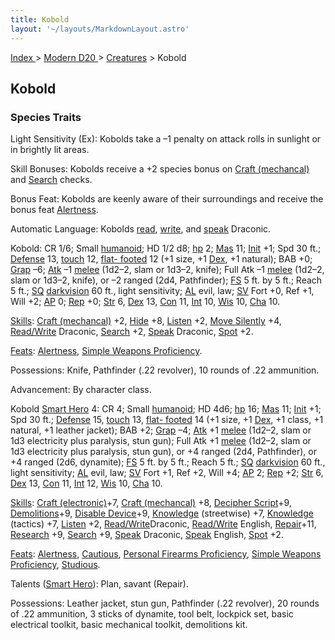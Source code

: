 ```yaml
---
title: Kobold
layout: '~/layouts/MarkdownLayout.astro'
---
```


[ Index ](/) > [ Modern D20 ](/modern.d20.srd) > [Creatures](/modern.d20.srd/creatures) > Kobold

## Kobold

### Species Traits

Light Sensitivity (Ex): Kobolds take a –1 penalty on attack rolls in sunlight
or in brightly lit areas.

Skill Bonuses: Kobolds receive a +2 species bonus on [Craft (mechancal)](/modern.d20.srd/skills/craft.mechanical) and
[Search](/modern.d20.srd/skills/search) checks.

Bonus Feat: Kobolds are keenly aware of their surroundings and receive the
bonus feat [Alertness](/modern.d20.srd/feats/alertness).

Automatic Language: Kobolds
[read](/modern.d20.srd/skills/read.write.language),
[write](/modern.d20.srd/skills/read.write.language), and
[speak](/modern.d20.srd/skills/speak.language) Draconic.

Kobold: CR 1/6; Small [humanoid](/modern.d20.srd/creature.types/humanoid); HD
1/2 d8; [hp](/modern.d20.srd/combat/hit.points) 2;
[Mas](/modern.d20.srd/creatures/creature.overview) 11;
[Init](/modern.d20.srd/combat/initiative) +1; Spd 30 ft.;
[Defense](/modern.d20.srd/combat/defense) 13,
[touch](/modern.d20.srd/combat/attack.actions) 12, [flat- footed](/modern.d20.srd/combat/surprise) 12 (+1 size, +1
[Dex](/modern.d20.srd/basics/ability.scores), +1 natural); BAB +0;
[Grap](/modern.d20.srd/combat/grapple) –6;
[Atk](/modern.d20.srd/combat/attack.roll) –1
[melee](/modern.d20.srd/combat/attack.roll) (1d2–2, slam or 1d3–2, knife);
Full Atk –1 [melee](/modern.d20.srd/combat/attack.roll) (1d2–2, slam or 1d3–2,
knife), or –2 ranged (2d4, Pathfinder);
[FS](/modern.d20.srd/creatures/creature.overview) 5 ft. by 5 ft.; Reach 5 ft.;
[SQ](/modern.d20.srd/creatures/creature.overview)
[darkvision](/modern.d20.srd/special.abilities/darkvision) 60 ft., light
sensitivity; [AL](/modern.d20.srd/basics/allegiances) evil, law;
[SV](/modern.d20.srd/basics/saving.throws) Fort +0, Ref +1, Will +2;
[AP](/modern.d20.srd/creatures/creature.overview) 0;
[Rep](/modern.d20.srd/creatures/creature.overview) +0;
[Str](/modern.d20.srd/basics/ability.scores) 6,
[Dex](/modern.d20.srd/basics/ability.scores) 13,
[Con](/modern.d20.srd/basics/ability.scores) 11,
[Int](/modern.d20.srd/basics/ability.scores) 10,
[Wis](/modern.d20.srd/basics/ability.scores) 10,
[Cha](/modern.d20.srd/basics/ability.scores) 10.

[Skills](/modern.d20.srd/skills): [Craft (mechancal)](/modern.d20.srd/skills/craft.mechanical) +2,
[Hide](/modern.d20.srd/skills/hide) +8,
[Listen](/modern.d20.srd/skills/listen) +2, [Move Silently](/modern.d20.srd/skills/move.silently) +4,
[Read/Write](/modern.d20.srd/skills/read.write.language) Draconic,
[Search](/modern.d20.srd/skills/search) +2,
[Speak](/modern.d20.srd/skills/speak.language) Draconic,
[Spot](/modern.d20.srd/skills/spot) +2.

[Feats](/modern.d20.srd/feats): [Alertness](/modern.d20.srd/feats/alertness),
[Simple Weapons Proficiency](/modern.d20.srd/feats/simple.weapons.proficiency).

Possessions: Knife, Pathfinder (.22 revolver), 10 rounds of .22 ammunition.

Advancement: By character class.

Kobold [Smart Hero](/modern.d20.srd/classes/basic/smart.hero) 4: CR 4; Small
[humanoid](/modern.d20.srd/creature.types/humanoid); HD 4d6;
[hp](/modern.d20.srd/combat/hit.points) 16;
[Mas](/modern.d20.srd/creatures/creature.overview) 11;
[Init](/modern.d20.srd/combat/initiative) +1; Spd 30 ft.;
[Defense](/modern.d20.srd/combat/defense) 15,
[touch](/modern.d20.srd/combat/attack.actions) 13, [flat- footed](/modern.d20.srd/combat/surprise) 14 (+1 size, +1
[Dex](/modern.d20.srd/basics/ability.scores), +1 class, +1 natural, +1 leather
jacket); BAB +2; [Grap](/modern.d20.srd/combat/grapple) –4;
[Atk](/modern.d20.srd/combat/attack.roll) +1
[melee](/modern.d20.srd/combat/attack.roll) (1d2–2, slam or 1d3 electricity
plus paralysis, stun gun); Full Atk +1
[melee](/modern.d20.srd/combat/attack.roll) (1d2–2, slam or 1d3 electricity
plus paralysis, stun gun), or +4 ranged (2d4, Pathfinder), or +4 ranged (2d6,
dynamite); [FS](/modern.d20.srd/creatures/creature.overview) 5 ft. by 5 ft.;
Reach 5 ft.; [SQ](/modern.d20.srd/creatures/creature.overview)
[darkvision](/modern.d20.srd/special.abilities/darkvision) 60 ft., light
sensitivity; [AL](/modern.d20.srd/basics/allegiances) evil, law;
[SV](/modern.d20.srd/basics/saving.throws) Fort +1, Ref +2, Will +4;
[AP](/modern.d20.srd/creatures/creature.overview) 2;
[Rep](/modern.d20.srd/creatures/creature.overview) +2;
[Str](/modern.d20.srd/basics/ability.scores) 6,
[Dex](/modern.d20.srd/basics/ability.scores) 13,
[Con](/modern.d20.srd/basics/ability.scores) 11,
[Int](/modern.d20.srd/basics/ability.scores) 12,
[Wis](/modern.d20.srd/basics/ability.scores) 10,
[Cha](/modern.d20.srd/basics/ability.scores) 10.

[Skills](/modern.d20.srd/skills): [Craft (electronic)](/modern.d20.srd/skills/craft.electronic)+7, [Craft (mechancal)](/modern.d20.srd/skills/craft.mechanical) +8, [Decipher Script](/modern.d20.srd/skills/decipher.script)+9,
[Demolitions](/modern.d20.srd/skills/demolitions)+9, [Disable Device](/modern.d20.srd/skills/disable.device)+9,
[Knowledge](/modern.d20.srd/skills/knowledge) (streetwise) +7,
[Knowledge](/modern.d20.srd/skills/knowledge) (tactics) +7,
[Listen](/modern.d20.srd/skills/listen) +2,
[Read/Write](/modern.d20.srd/skills/read.write.languages)Draconic,
[Read/Write](/modern.d20.srd/skills/read.write.language) English,
[Repair](/modern.d20.srd/skills/repair)+11,
[Research](/modern.d20.srd/skills/research) +9,
[Search](/modern.d20.srd/skills/search) +9,
[Speak](/modern.d20.srd/skills/speak.language) Draconic,
[Speak](/modern.d20.srd/skills/speak.language) English,
[Spot](/modern.d20.srd/skills/spot) +2.

[Feats](/modern.d20.srd/feats): [Alertness](/modern.d20.srd/feats/alertness),
[Cautious](/modern.d20.srd/feats/cautious), [Personal Firearms Proficiency](/modern.d20.srd/feats/personal.firearms.proficiency), [Simple Weapons Proficiency](/modern.d20.srd/feats/simple.weapons.proficiency),
[Studious](/modern.d20.srd/feats/studious).

Talents ([Smart Hero](/modern.d20.srd/classes/basic/smart.hero)): Plan, savant
(Repair).

Possessions: Leather jacket, stun gun, Pathfinder (.22 revolver), 20 rounds of
.22 ammunition, 3 sticks of dynamite, tool belt, lockpick set, basic
electrical toolkit, basic mechanical toolkit, demolitions kit.

